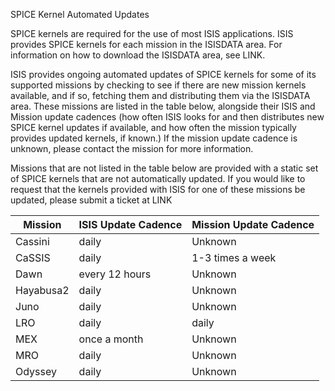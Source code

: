 SPICE Kernel Automated Updates

SPICE kernels are required for the use of most ISIS applications. ISIS provides SPICE kernels for each mission
in the ISISDATA area. For information on how to download the ISISDATA area, see LINK. 

ISIS provides ongoing automated updates of SPICE kernels for some of its supported missions by checking to see if there are new mission kernels available, and if so, fetching them and distributing them via the ISISDATA area. These missions are listed
in the table below, alongside their ISIS and Mission update cadences (how often ISIS looks for and then distributes new
SPICE kernel updates if available, and how often the mission typically provides updated kernels, if known.) If the mission 
update cadence is unknown, please contact the mission for more information. 

Missions that are not listed in the table below are provided with a static set of SPICE kernels that are not automatically updated. If you would like to request that the kernels provided with ISIS for one of these missions be updated, please submit a ticket at LINK

| Mission     | ISIS Update Cadence | Mission Update Cadence |
| ----------- | ------------------- | ----------------------
| Cassini     |  daily              | Unknown |
| CaSSIS      |  daily              | 1-3 times a week |
| Dawn        |  every 12 hours     | Unknown |
| Hayabusa2   |  daily              | Unknown |
| Juno        |  daily              | Unknown |
| LRO         |  daily              | daily   |
| MEX         |  once a month       | Unknown |
| MRO         |  daily              | Unknown |
| Odyssey     |  daily              | Unknown |